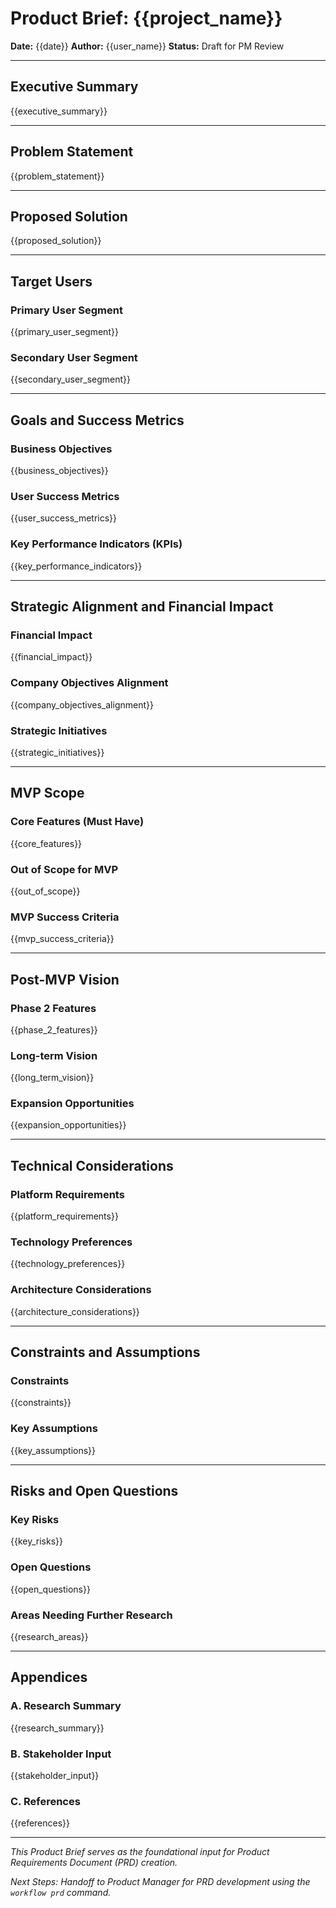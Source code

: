 # Product Brief: {{project_name}}

**Date:** {{date}}
**Author:** {{user_name}}
**Status:** Draft for PM Review

---

## Executive Summary

{{executive_summary}}

---

## Problem Statement

{{problem_statement}}

---

## Proposed Solution

{{proposed_solution}}

---

## Target Users

### Primary User Segment

{{primary_user_segment}}

### Secondary User Segment

{{secondary_user_segment}}

---

## Goals and Success Metrics

### Business Objectives

{{business_objectives}}

### User Success Metrics

{{user_success_metrics}}

### Key Performance Indicators (KPIs)

{{key_performance_indicators}}

---

## Strategic Alignment and Financial Impact

### Financial Impact

{{financial_impact}}

### Company Objectives Alignment

{{company_objectives_alignment}}

### Strategic Initiatives

{{strategic_initiatives}}

---

## MVP Scope

### Core Features (Must Have)

{{core_features}}

### Out of Scope for MVP

{{out_of_scope}}

### MVP Success Criteria

{{mvp_success_criteria}}

---

## Post-MVP Vision

### Phase 2 Features

{{phase_2_features}}

### Long-term Vision

{{long_term_vision}}

### Expansion Opportunities

{{expansion_opportunities}}

---

## Technical Considerations

### Platform Requirements

{{platform_requirements}}

### Technology Preferences

{{technology_preferences}}

### Architecture Considerations

{{architecture_considerations}}

---

## Constraints and Assumptions

### Constraints

{{constraints}}

### Key Assumptions

{{key_assumptions}}

---

## Risks and Open Questions

### Key Risks

{{key_risks}}

### Open Questions

{{open_questions}}

### Areas Needing Further Research

{{research_areas}}

---

## Appendices

### A. Research Summary

{{research_summary}}

### B. Stakeholder Input

{{stakeholder_input}}

### C. References

{{references}}

---

_This Product Brief serves as the foundational input for Product Requirements Document (PRD) creation._

_Next Steps: Handoff to Product Manager for PRD development using the `workflow prd` command._
